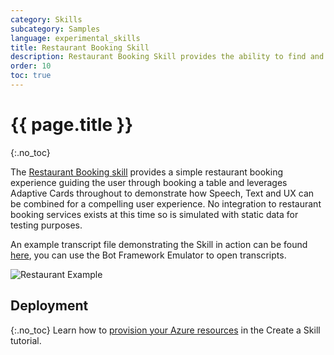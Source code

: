 ```yaml
---
category: Skills
subcategory: Samples
language: experimental_skills
title: Restaurant Booking Skill
description: Restaurant Booking Skill provides the ability to find and book a restaurant reservation.
order: 10
toc: true
---
```


# {{ page.title }}
{:.no_toc}

The [Restaurant Booking skill](https://github.com/microsoft/botframework-skills/tree/main/skills/csharp/experimental/restaurantbookingskill) provides a simple restaurant booking experience guiding the user through booking a table and leverages Adaptive Cards throughout to demonstrate how Speech, Text and UX can be combined for a compelling user experience. No integration to restaurant booking services exists at this time so is simulated with static data for testing purposes.

An example transcript file demonstrating the Skill in action can be found [here]({{site.baseurl}}/assets/transcripts/skills-restaurantbooking.transcript), you can use the Bot Framework Emulator to open transcripts.

![Restaurant Example]({{site.baseurl}}/assets/images/skills-restaurant-transcript.png)

## Deployment
{:.no_toc}
Learn how to [provision your Azure resources]({{site.baseurl}}/skills/tutorials/create-skill/csharp/4-provision-your-azure-resources/) in the Create a Skill tutorial.

